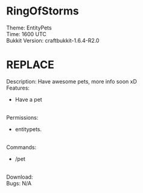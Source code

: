 RingOfStorms
============

Theme: EntityPets
<br/>Time: 1600 UTC
<br/>Bukkit Version: craftbukkit-1.6.4-R2.0
<br/>

REPLACE
=======
Description: Have awesome pets, more info soon xD
<br/>
Features: 
<ul>
<li> Have a pet
</ul>
<br/>
Permissions: 
<ul>
<li> entitypets.<entity>
</ul>
<br/>
Commands: 
<ul>
<li> /pet
</ul>
<br/>
Download: 
<br/>
Bugs: N/A
